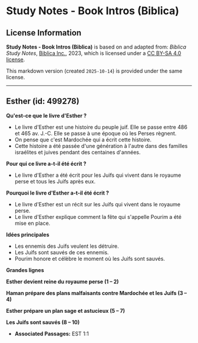 # Study Notes - Book Intros (Biblica)

## License Information

**Study Notes - Book Intros (Biblica)** is based on and adapted from: _Biblica Study Notes_, [Biblica Inc.](https://www.biblica.com/), 2023, which is licensed under a [CC BY-SA 4.0 license](https://creativecommons.org/licenses/by-sa/4.0/legalcode.en).

This markdown version (created `2025-10-14`) is provided under the same license.



--------------------------------

## Esther (id: 499278)

**Qu'est\-ce que le livre d'Esther ?**

* Le livre d'Esther est une histoire du peuple juif. Elle se passe entre 486 et 465 av. J.\-C. Elle se passe à une époque où les Perses règnent.
* On pense que c'est Mardochée qui a écrit cette histoire.
* Cette histoire a été passée d'une génération à l'autre dans des familles israélites et juives pendant des centaines d'années.

**Pour qui ce livre a\-t\-il été écrit ?**

* Le livre d'Esther a été écrit pour les Juifs qui vivent dans le royaume perse et tous les Juifs après eux.

**Pourquoi le livre d'Esther a\-t\-il été écrit ?**

* Le livre d'Esther est un récit sur les Juifs qui vivent dans le royaume perse.
* Le livre d'Esther explique comment la fête qui s'appelle Pourim a été mise en place.

**Idées principales**

* Les ennemis des Juifs veulent les détruire.
* Les Juifs sont sauvés de ces ennemis.
* Pourim honore et célèbre le moment où les Juifs sont sauvés.

**Grandes lignes**

**Esther devient reine du royaume perse (1 – 2\)**

**Haman prépare des plans malfaisants contre Mardochée et les Juifs (3 – 4\)**

**Esther prépare un plan sage et astucieux (5 – 7\)**

**Les Juifs sont sauvés (8 – 10\)**

* **Associated Passages:** EST 1:1

